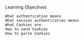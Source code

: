Learning Objectives

    What authentication means
    What session authentication means
    What Cookies are
    How to send Cookies
    How to parse Cookies
